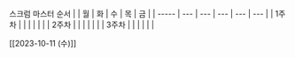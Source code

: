스크럼 마스터 순서
|       | 월  | 화  | 수  | 목  | 금  |
| ----- | --- | --- | --- | --- | --- |
| 1주차 |     |     |     |     |     |
| 2주차 |     |     |     |     |     |
| 3주차      |     |     |     |     |     |





[[2023-10-11 (수)]]


